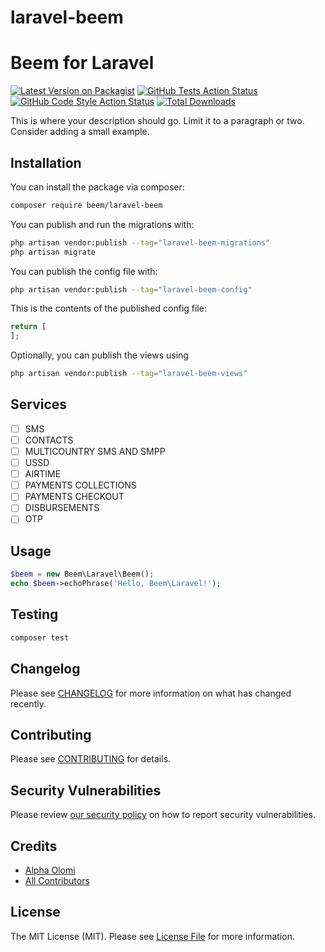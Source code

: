 # laravel-beem


# Beem for Laravel

[![Latest Version on Packagist](https://img.shields.io/packagist/v/beem/laravel-beem.svg?style=flat-square)](https://packagist.org/packages/beem/laravel-beem)
[![GitHub Tests Action Status](https://img.shields.io/github/workflow/status/beem/laravel-beem/run-tests?label=tests)](https://github.com/beem/laravel-beem/actions?query=workflow%3Arun-tests+branch%3Amain)
[![GitHub Code Style Action Status](https://img.shields.io/github/workflow/status/beem/laravel-beem/Check%20&%20fix%20styling?label=code%20style)](https://github.com/beem/laravel-beem/actions?query=workflow%3A"Check+%26+fix+styling"+branch%3Amain)
[![Total Downloads](https://img.shields.io/packagist/dt/beem/laravel-beem.svg?style=flat-square)](https://packagist.org/packages/beem/laravel-beem)

This is where your description should go. Limit it to a paragraph or two. Consider adding a small example.

## Installation

You can install the package via composer:

```bash
composer require beem/laravel-beem
```

You can publish and run the migrations with:

```bash
php artisan vendor:publish --tag="laravel-beem-migrations"
php artisan migrate
```

You can publish the config file with:

```bash
php artisan vendor:publish --tag="laravel-beem-config"
```

This is the contents of the published config file:

```php
return [
];
```

Optionally, you can publish the views using

```bash
php artisan vendor:publish --tag="laravel-beem-views"
```

## Services
- [ ] SMS
- [ ] CONTACTS
- [ ] MULTICOUNTRY SMS AND SMPP
- [ ] USSD
- [ ] AIRTIME
- [ ] PAYMENTS COLLECTIONS
- [ ] PAYMENTS CHECKOUT
- [ ] DISBURSEMENTS
- [ ] OTP

## Usage

```php
$beem = new Beem\Laravel\Beem();
echo $beem->echoPhrase('Hello, Beem\Laravel!');
```

## Testing

```bash
composer test
```

## Changelog

Please see [CHANGELOG](CHANGELOG.md) for more information on what has changed recently.

## Contributing

Please see [CONTRIBUTING](https://github.com/spatie/.github/blob/main/CONTRIBUTING.md) for details.

## Security Vulnerabilities

Please review [our security policy](../../security/policy) on how to report security vulnerabilities.

## Credits

- [Alpha Olomi](https://github.com/alphaolomi)
- [All Contributors](../../contributors)

## License

The MIT License (MIT). Please see [License File](LICENSE.md) for more information.
